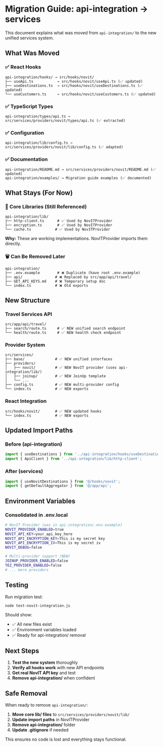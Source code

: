 # Migration Guide: api-integration → services

This document explains what was moved from `api-integration/` to the new unified services system.

## What Was Moved

### ✅ React Hooks
```
api-integration/hooks/ → src/hooks/novit/
├── useApi.ts           → src/hooks/novit/useApi.ts (✅ updated)
├── useDestinations.ts  → src/hooks/novit/useDestinations.ts (✅ updated)
└── useCustomers.ts     → src/hooks/novit/useCustomers.ts (✅ updated)
```

### ✅ TypeScript Types
```
api-integration/types/api.ts → src/services/providers/novit/types/api.ts (✅ extracted)
```

### ✅ Configuration
```
api-integration/lib/config.ts → src/services/providers/novit/lib/config.ts (✅ adapted)
```

### ✅ Documentation
```
api-integration/README.md → src/services/providers/novit/README.md (✅ updated)
api-integration/examples/ → Migration guide examples (✅ documented)
```

## What Stays (For Now)

### 🔄 Core Libraries (Still Referenced)
```
api-integration/lib/
├── http-client.ts      # ✅ Used by NovITProvider
├── encryption.ts       # ✅ Used by NovITProvider
└── cache.ts           # ✅ Used by NovITProvider
```

**Why:** These are working implementations. NovITProvider imports them directly.

### 🗑️ Can Be Removed Later
```
api-integration/
├── .env.example        # ❌ Duplicate (have root .env.example)
├── api/               # ❌ Replaced by src/app/api/travel/
├── GET_API_KEYS.md    # ❌ Temporary setup doc
└── index.ts           # ❌ Old exports
```

## New Structure

### Travel Services API
```
src/app/api/travel/
├── search/route.ts     # ✅ NEW unified search endpoint
└── health/route.ts     # ✅ NEW health check endpoint
```

### Provider System
```
src/services/
├── base/              # ✅ NEW unified interfaces
├── providers/
│   ├── novit/         # ✅ NEW NovIT provider (uses api-integration/lib/)
│   ├── joinup/        # ✅ NEW JoinUp template
│   └── ...
├── config.ts          # ✅ NEW multi-provider config
└── index.ts           # ✅ NEW exports
```

### React Integration
```
src/hooks/novit/       # ✅ NEW updated hooks
└── index.ts           # ✅ NEW exports
```

## Updated Import Paths

### Before (api-integration)
```typescript
import { useDestinations } from '../api-integration/hooks/useDestinations';
import { ApiClient } from '../api-integration/lib/http-client';
```

### After (services)
```typescript
import { useNovitDestinations } from '@/hooks/novit';
import { getDefaultAggregator } from '@/app/api';
```

## Environment Variables

### Consolidated in .env.local
```bash
# NovIT Provider (was in api-integration/.env.example)
NOVIT_PROVIDER_ENABLED=true
NOVIT_API_KEY=your_api_key_here
NOVIT_API_ENCRYPTION_KEY=This is my secret key
NOVIT_API_ENCRYPTION_IV=This is my secret iv
NOVIT_DEBUG=false

# Multi-provider support (NEW)
JOINUP_PROVIDER_ENABLED=false
TEZ_PROVIDER_ENABLED=false
# ... more providers
```

## Testing

Run migration test:
```bash
node test-novit-integration.js
```

Should show:
- ✅ All new files exist
- ✅ Environment variables loaded
- ✅ Ready for api-integration/ removal

## Next Steps

1. **Test the new system** thoroughly
2. **Verify all hooks work** with new API endpoints
3. **Get real NovIT API key** and test
4. **Remove api-integration/** when confident

## Safe Removal

When ready to remove `api-integration/`:

1. **Move core lib/ files** to `src/services/providers/novit/lib/`
2. **Update import paths** in NovITProvider
3. **Remove api-integration/** folder
4. **Update .gitignore** if needed

This ensures no code is lost and everything stays functional.

